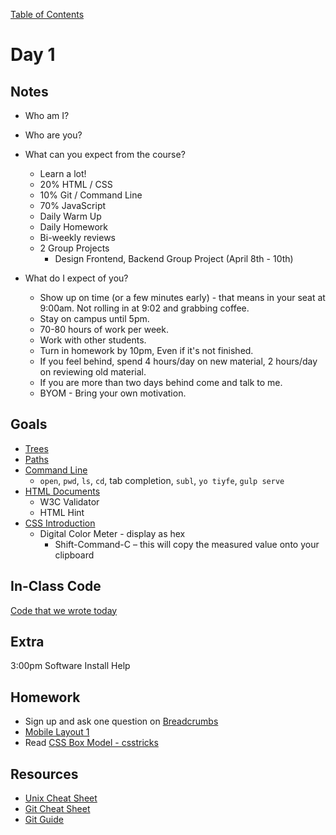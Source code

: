 [Table of Contents](/README.md)

# Day 1

## Notes
- Who am I?
- Who are you?
- What can you expect from the course?
	- Learn a lot!
	- 20% HTML / CSS
	- 10% Git / Command Line
	- 70% JavaScript
	- Daily Warm Up
	- Daily Homework
	- Bi-weekly reviews
	- 2 Group Projects
		- Design Frontend, Backend Group Project (April 8th - 10th)

- What do I expect of you?
	- Show up on time (or a few minutes early) - that means in your seat at 9:00am. Not rolling in at 9:02 and grabbing coffee.
	- Stay on campus until 5pm.
	- 70-80 hours of work per week.
	- Work with other students.
	- Turn in homework by 10pm, Even if it's not finished.
	- If you feel behind, spend 4 hours/day on new material, 2 hours/day on reviewing old material.
	- If you are more than two days behind come and talk to me.
	- BYOM - Bring your own motivation.

## Goals
* [Trees](/units/trees/README.md)
* [Paths](/units/paths/README.md)
* [Command Line](/units/command-line/README.md)
	- `open`, `pwd`, `ls`, `cd`, tab completion, `subl`, `yo tiyfe`, `gulp serve`
* [HTML Documents](/units/html-documents/README.md)
	* W3C Validator
	* HTML Hint
* [CSS Introduction](/units/css-introduction/README.md)
	* Digital Color Meter - display as hex
		* Shift-Command-C – this will copy the measured value onto your clipboard

## In-Class Code
[Code that we wrote today](/notes/day-01/code)

## Extra
3:00pm Software Install Help

## Homework
* Sign up and ask one question on [Breadcrumbs](http://tiy.breadcrumbsqa.com/)
* [Mobile Layout 1](https://github.com/TIY-Austin-Front-End-Engineering/mobile-layout-1)
* Read [CSS Box Model - csstricks](https://css-tricks.com/the-css-box-model/)

## Resources
* [Unix Cheat Sheet](http://www.cheat-sheets.org/saved-copy/fwunixref.pdf)
* [Git Cheat Sheet](https://training.github.com/kit/downloads/github-git-cheat-sheet.pdf)
* [Git Guide](http://rogerdudler.github.io/git-guide/)
